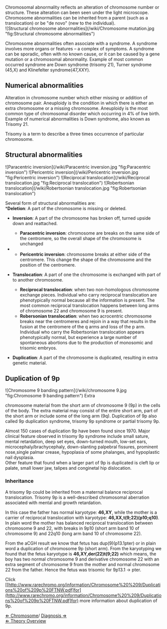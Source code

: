 Chromosomal abnormality reflects an alteration of chromosome number or
structure. These alteration can been seen under the light microscope.
Chromosome abnormalities can be inherited from a parent (such as a
translocation) or be "de novo" (new to the individual).\
![Structural chromosome abnormalities](/wiki/Chromosome mutation.jpg "fig:Structural chromosome abnormalities")

Chromosome abnormalities often associate with a syndrome. A syndrome
involves more organs or features – a complex of symptoms. A syndrome can
be sporadic, often with no known cause, or it can be caused by a gene
mutation or a chromosomal abnormality. Example of most common occurred
syndrome are Down syndrome (trisomy 21), Turner syndrome (45,X) and
Klinefelter syndrome(47,XXY).

Numerical abnormalities
-----------------------

Alteration in chromosome number which either missing or addition of
chromosome pair. Aneuploidy is the condition in which there is either an
extra chromosome or a missing chromosome. Aneuploidy is the most common
type of chromosomal disorder which occurring in 4% of live birth.
Example of numerical abnormalities is Down syndrome, also known as
Trisomy 21.

Trisomy is a term to describe a three times occurrence of particular
chromosome.

Structural abnormalities
------------------------

![Paracentric inversion](/wiki/Paracentric inversion.jpg "fig:Paracentric inversion")
![Pericentric inversion](/wiki/Pericentric inversion.jpg "fig:Pericentric inversion")
![Reciprocal translocation](/wiki/Reciprocal translocation.jpg "fig:Reciprocal translocation")
![Robertsonian translocation](/wiki/Robertsonian translocation.jpg "fig:Robertsonian translocation")

Several form of structural abnormalities are:\
\***Deletion**: A part of the chromosome is missing or deleted.

-   **Inversion**: A part of the chromosome has broken off, turned
    upside down and reattached.
    -   **Paracentric inversion**: chromosome are breaks on the same
        side of the centromere, so the overall shape of the chromosome
        is unchanged

-   -   **Pericentric inversion**: chromosome breaks at either side of
        the centromere. This change the shape of the chromosome and the
        position of the centromere.
-   **Translocation**: A part of one the chromosome is exchanged with
    part of to another chromosome.
    -   **Reciprocal translocation**: when two non-homologous chromosome
        exchange pieces. Individual who carry reciprocal translocation
        are phenotypically normal because all the information is
        present. The most common reciprocal translocation happens
        between long arms of chromosome 22 and chromosome 9 is present.
    -   **Robersonian translocation**: when two acrocentric chromosome
        breaks near the centromeres and rejoin in a way that results in
        the fusion at the centromere of the q arms and loss of the p
        arm. Individual who carry the Robertsonian translocation appears
        phenotypically normal, but experience a large number of
        spontaneous abortions due to the production of monosomic and
        trisomic embryos.

-   **Duplication**: A part of the chromosome is duplicated, resulting
    in extra genetic material.

Duplication of 9p
-----------------

![Chromosome 9 banding pattern](/wiki/chromosome 9.jpg "fig:Chromosome 9 banding pattern") Extra

chromosome material from the short arm of chromosome 9 (9p) in the cells
of the body. The extra material may consist of the entire short arm,
part of the short arm or include some of the long arm (9q). Duplication
of 9p also called 9p duplication syndrome, trisomy 9p syndrome or
partial trisomy 9p.

Almost 150 cases of duplication 9p have been found since 1970. Major
clinical feature observed in trisomy 9p syndrome include small sature,
mental retardation, deep set eyes, down-turned mouth, low-set ears,
microcephaly/brachycephaly, down-slanting palpebral fissures, prominent
nose,single palmar crease, hypoplasia of some phalanges, and hypoplastic
nail dysplasia.\
Other feature that found when a larger part of 9p is duplicated is cleft
lip or palate, small lower jaw, talipes and conginetal hip dislocation.

### Inheritance

A trisomy 9p could be inherited from a maternal balance reciprocal
translocation. Trisomy 9p is a well-described chromosomal aberration
associated with mental and growth retardation.

In this case the father has normal karyotype: **46,XY**, while the
mother is a carrier of reciprocal translocation with karyotype:
**46,XX,t(9;22)(p10;q10)**. In plain word the mother has balanced
reciprocal translocation between chromosome 9 and 22, with breaks in
9p10 (short arm band 10 of chromosome 9) and 22q10 (long arm band 10 of
chromosome 22).

From the aCGH result we know that fetus has dup(9)(p13.1pter) or in
plain word a duplication of chromosome 9p (short arm). From the
karyotyping we found that the fetus karyotype is
**46,XY,der(22)t(9;22)** which means, the boy has two normal chromosome
9 and derivative chromosome 22 with an extra segment of chromosome 9
from the mother and normal chromosome 22 from the father. Hence the
fetus was trisomic for 9p13.1 → pter.

Click
[[http://www.rarechromo.org/information/Chromosome%20%209/Duplications%20of%209p%20FTNW.pdf]for](http://www.rarechromo.org/information/Chromosome%20%209/Duplications%20of%209p%20FTNW.pdf]for)
more information about duplication of 9p.

[ ⇐ Chromosome](/wiki/Chromosome "wikilink")/ [ Diagnosis
⇒](/wiki/Diagnosis "wikilink")\
[ ⇐ Theory Overview](/wiki/Cytogenetics "wikilink")

